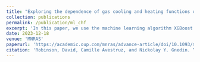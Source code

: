 ```yaml
---
title: "Exploring the dependence of gas cooling and heating functions on the incident radiation field with Machine Learning"
collection: publications
permalink: /publication/ml_chf
excerpt: 'In this paper, we use the machine learning algorithm XGBoost to approximate cooling and heating functions with a general incident radiation field calculated with CLOUDY. We are able to reduce the frequency of large prediction errors compared to interpolation table approaches. We also use feature importance techniques to explore what aspects of the incident radiation field most strongly affect the cooling and heating functions.'
date: 2023-12-18
venue: 'MNRAS'
paperurl: 'https://academic.oup.com/mnras/advance-article/doi/10.1093/mnras/stad3880/7478000'
citation: 'Robinson, David, Camille Avestruz, and Nickolay Y. Gnedin. “Exploring the Dependence of Gas Cooling and Heating Functions on the Incident Radiation Field with Machine Learning.” <i>MNRAS</i> 528 4 (2024).'
---
```

